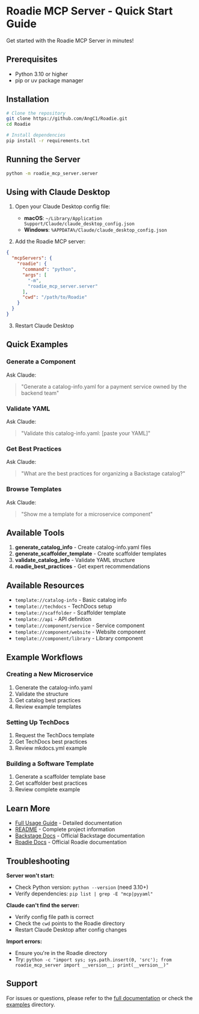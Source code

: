 # Roadie MCP Server - Quick Start Guide

Get started with the Roadie MCP Server in minutes!

## Prerequisites

- Python 3.10 or higher
- pip or uv package manager

## Installation

```bash
# Clone the repository
git clone https://github.com/AngC1/Roadie.git
cd Roadie

# Install dependencies
pip install -r requirements.txt
```

## Running the Server

```bash
python -m roadie_mcp_server.server
```

## Using with Claude Desktop

1. Open your Claude Desktop config file:
   - **macOS**: `~/Library/Application Support/Claude/claude_desktop_config.json`
   - **Windows**: `%APPDATA%/Claude/claude_desktop_config.json`

2. Add the Roadie MCP server:

```json
{
  "mcpServers": {
    "roadie": {
      "command": "python",
      "args": [
        "-m",
        "roadie_mcp_server.server"
      ],
      "cwd": "/path/to/Roadie"
    }
  }
}
```

3. Restart Claude Desktop

## Quick Examples

### Generate a Component

Ask Claude:
> "Generate a catalog-info.yaml for a payment service owned by the backend team"

### Validate YAML

Ask Claude:
> "Validate this catalog-info.yaml: [paste your YAML]"

### Get Best Practices

Ask Claude:
> "What are the best practices for organizing a Backstage catalog?"

### Browse Templates

Ask Claude:
> "Show me a template for a microservice component"

## Available Tools

1. **generate_catalog_info** - Create catalog-info.yaml files
2. **generate_scaffolder_template** - Create scaffolder templates
3. **validate_catalog_info** - Validate YAML structure
4. **roadie_best_practices** - Get expert recommendations

## Available Resources

- `template://catalog-info` - Basic catalog info
- `template://techdocs` - TechDocs setup
- `template://scaffolder` - Scaffolder template
- `template://api` - API definition
- `template://component/service` - Service component
- `template://component/website` - Website component
- `template://component/library` - Library component

## Example Workflows

### Creating a New Microservice

1. Generate the catalog-info.yaml
2. Validate the structure
3. Get catalog best practices
4. Review example templates

### Setting Up TechDocs

1. Request the TechDocs template
2. Get TechDocs best practices
3. Review mkdocs.yml example

### Building a Software Template

1. Generate a scaffolder template base
2. Get scaffolder best practices
3. Review complete example

## Learn More

- [Full Usage Guide](USAGE.md) - Detailed documentation
- [README](README.md) - Complete project information
- [Backstage Docs](https://backstage.io/docs/) - Official Backstage documentation
- [Roadie Docs](https://roadie.io/docs/) - Official Roadie documentation

## Troubleshooting

**Server won't start:**
- Check Python version: `python --version` (need 3.10+)
- Verify dependencies: `pip list | grep -E "mcp|pyyaml"`

**Claude can't find the server:**
- Verify config file path is correct
- Check the `cwd` points to the Roadie directory
- Restart Claude Desktop after config changes

**Import errors:**
- Ensure you're in the Roadie directory
- Try: `python -c "import sys; sys.path.insert(0, 'src'); from roadie_mcp_server import __version__; print(__version__)"`

## Support

For issues or questions, please refer to the [full documentation](README.md) or check the [examples](examples/) directory.

